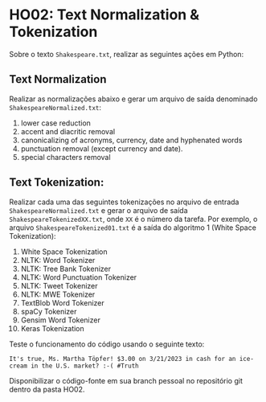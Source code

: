 # HO02: Text Normalization & Tokenization
Sobre o texto `Shakespeare.txt`, realizar as seguintes ações em Python:

## Text Normalization
Realizar as normalizações abaixo e gerar um arquivo de saída denominado `ShakespeareNormalized.txt`:

1. lower case reduction
2. accent and diacritic removal
3. canonicalizing of acronyms, currency, date and hyphenated words
4. punctuation removal (except currency and date).
5. special characters removal

## Text Tokenization:
Realizar cada uma das seguintes tokenizações no arquivo de entrada `ShakespeareNormalized.txt` e gerar o arquivo de saída `ShakespeareTokenizedXX.txt`, onde `XX` é o número da tarefa. Por exemplo, o arquivo `ShakespeareTokenized01.txt` é a saída do algoritmo 1 (White Space Tokenization):

1. White Space Tokenization
2. NLTK: Word Tokenizer
3. NLTK: Tree Bank Tokenizer
4. NLTK: Word Punctuation Tokenizer
5. NLTK: Tweet Tokenizer
6. NLTK: MWE Tokenizer
7. TextBlob Word Tokenizer
8. spaCy Tokenizer
9. Gensim Word Tokenizer
10. Keras Tokenization

Teste o funcionamento do código usando o seguinte texto:

```
It's true, Ms. Martha Töpfer! $3.00 on 3/21/2023 in cash for an ice-cream in the U.S. market? :-( #Truth
```

Disponibilizar o código-fonte em sua branch pessoal no repositório git dentro da pasta HO02.
